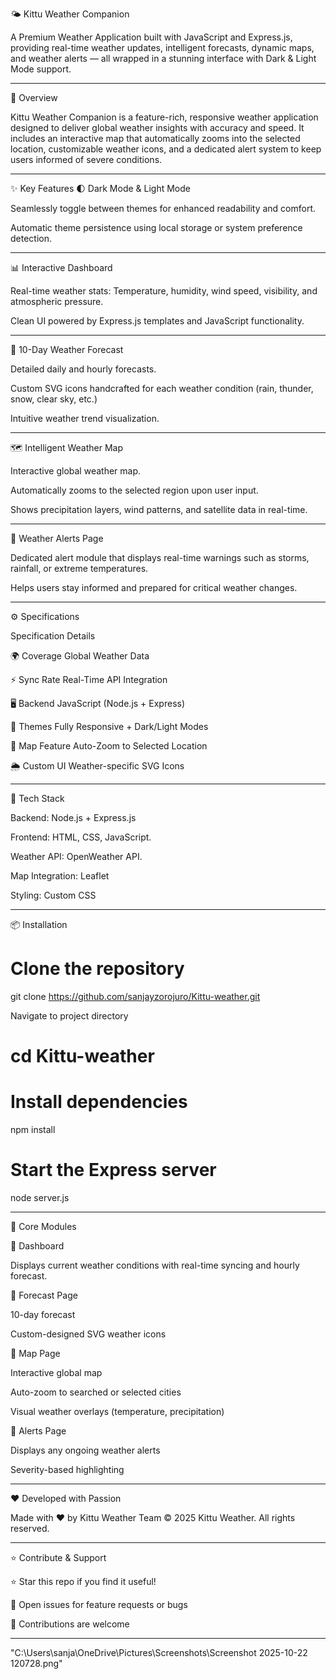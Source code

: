 🌤️ Kittu Weather Companion

A Premium Weather Application built with JavaScript and Express.js, providing real-time weather updates, intelligent forecasts, dynamic maps, and weather alerts — all wrapped in a stunning interface with Dark & Light Mode support.

---

🚀 Overview

Kittu Weather Companion is a feature-rich, responsive weather application designed to deliver global weather insights with accuracy and speed. It includes an interactive map that automatically zooms into the selected location, customizable weather icons, and a dedicated alert system to keep users informed of severe conditions.

---

✨ Key Features
🌓 Dark Mode & Light Mode

Seamlessly toggle between themes for enhanced readability and comfort.

Automatic theme persistence using local storage or system preference detection.

---

📊 Interactive Dashboard

Real-time weather stats: Temperature, humidity, wind speed, visibility, and atmospheric pressure.

Clean UI powered by Express.js templates and JavaScript functionality.

---

📅 10-Day Weather Forecast

Detailed daily and hourly forecasts.

Custom SVG icons handcrafted for each weather condition (rain, thunder, snow, clear sky, etc.)

Intuitive weather trend visualization.

---

🗺️ Intelligent Weather Map

Interactive global weather map.

Automatically zooms to the selected region upon user input.

Shows precipitation layers, wind patterns, and satellite data in real-time.

---

🚨 Weather Alerts Page

Dedicated alert module that displays real-time warnings such as storms, rainfall, or extreme temperatures.

Helps users stay informed and prepared for critical weather changes.

---

⚙️ Specifications

Specification	Details

🌍 Coverage	Global Weather Data

⚡ Sync Rate	Real-Time API Integration

🖥️ Backend	JavaScript (Node.js + Express)

🎨 Themes	Fully Responsive + Dark/Light Modes

📡 Map Feature	Auto-Zoom to Selected Location

🌦️ Custom UI	Weather-specific SVG Icons

---

🧠 Tech Stack


Backend: Node.js + Express.js


Frontend: HTML, CSS, JavaScript.


Weather API: OpenWeather API.

Map Integration: Leaflet

Styling: Custom CSS

---

📦 Installation
 # Clone the repository
git clone https://github.com/sanjayzorojuro/Kittu-weather.git

Navigate to project directory
# cd Kittu-weather

# Install dependencies
npm install

# Start the Express server
node server.js

---

📸 Core Modules

🔹 Dashboard

Displays current weather conditions with real-time syncing and hourly forecast.

🔹 Forecast Page

10-day forecast

Custom-designed SVG weather icons

🔹 Map Page

Interactive global map

Auto-zoom to searched or selected cities

Visual weather overlays (temperature, precipitation)

🔹 Alerts Page

Displays any ongoing weather alerts

Severity-based highlighting

---


❤️ Developed with Passion

Made with ❤️ by Kittu Weather Team
© 2025 Kittu Weather. All rights reserved.

---

⭐ Contribute & Support

⭐ Star this repo if you find it useful!

💬 Open issues for feature requests or bugs

🤝 Contributions are welcome

---

"C:\Users\sanja\OneDrive\Pictures\Screenshots\Screenshot 2025-10-22 120728.png"






